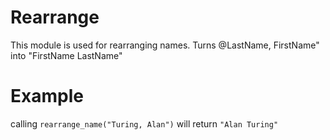 Rearrange
=======

This module is used for rearranging names.
Turns @LastName, FirstName" into "FirstName LastName"

# Example
calling `rearrange_name("Turing, Alan")` will return `"Alan Turing"`